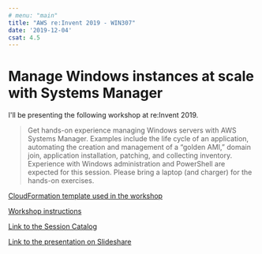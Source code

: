 ```yaml
---
# menu: "main"
title: "AWS re:Invent 2019 - WIN307"
date: '2019-12-04'
csat: 4.5
---
```

# Manage Windows instances at scale with Systems Manager

I'll be presenting the following workshop at re:Invent 2019.

> Get hands-on experience managing Windows servers with AWS Systems Manager. Examples include the life cycle of an application, automating the creation and management of a “golden AMI,” domain join, application installation, patching, and collecting inventory. Experience with Windows administration and PowerShell are expected for this session. Please bring a laptop (and charger) for the hands-on exercises.

[CloudFormation template used in the workshop](WIN307.yaml)

[Workshop instructions](StepByStep.pdf)

[Link to the Session Catalog](https://www.portal.reinvent.awsevents.com/connect/sessionDetail.ww?SESSION_ID=96929&csrftkn=QFIR-3WSL-6X9Z-3MUS-AH16-B776-XBHM-AN7Z)

[Link to the presentation on Slideshare](http://tbd)